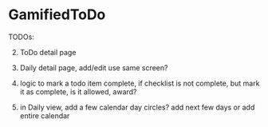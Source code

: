 # GamifiedToDo

TODOs:

2. ToDo detail page
1. Daily detail page, add/edit use same screen?

3. logic to mark a todo item complete,  if checklist is not complete, but mark it as complete, is it allowed, award?
4. in Daily view,  add a few calendar day circles?   add next few days or add entire calendar
